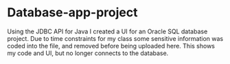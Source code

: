 # Database-app-project
Using the JDBC API for Java I created a UI for an Oracle SQL database project.
Due to time constraints for my class some sensitive information was coded into the file, and removed before being uploaded here.
This shows my code and UI, but no longer connects to the database.
